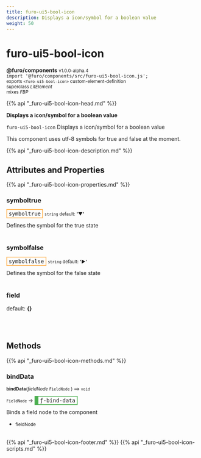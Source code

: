 ```yaml
---
title: furo-ui5-bool-icon
description: Displays a icon/symbol for a boolean value
weight: 50
---
```


# furo-ui5-bool-icon
**@furo/components** <small>v1.0.0-alpha.4</small>
<br>`import '@furo/components/src/furo-ui5-bool-icon.js';`<small>
<br>exports `<furo-ui5-bool-icon>` custom-element-definition
<br>superclass *LitElement*
<br> mixes *FBP*</small>

{{% api "_furo-ui5-bool-icon-head.md" %}}

**Displays a icon/symbol for a boolean value**

`furo-ui5-bool-icon`
Displays a icon/symbol for a boolean value

This component uses utf-8 symbols for true and false at the moment.

{{% api "_furo-ui5-bool-icon-description.md" %}}


## Attributes and Properties
{{% api "_furo-ui5-bool-icon-properties.md" %}}




### **symboltrue**

<span  style="border-width:2px; border-style: solid;border-color:  rgb(255, 182, 91);font-family:monospace; padding:2px 4px;">symboltrue</span>
<small>`string` default: **&#39;▼&#39;**</small>

Defines the symbol for the true state
<br><br>

### **symbolfalse**

<span  style="border-width:2px; border-style: solid;border-color:  rgb(255, 182, 91);font-family:monospace; padding:2px 4px;">symbolfalse</span>
<small>`string` default: **&#39;▶&#39;**</small>

Defines the symbol for the false state
<br><br>

### **field**
default: **{}**</small>


<br><br>


## Methods
{{% api "_furo-ui5-bool-icon-methods.md" %}}


### **bindData**
<small>**bindData**(*fieldNode* `FieldNode` ) ⟹ `void`</small>

<small>`FieldNode` </small> →
<span  style="border-width:2px 2px 2px 10px; border-style: solid;border-color:  rgb(76, 175, 80);font-family:monospace; padding:2px 4px;">ƒ-bind-data</span>

Binds a field node to the component

- <small>fieldNode </small>
<br><br>








{{% api "_furo-ui5-bool-icon-footer.md" %}}
{{% api "_furo-ui5-bool-icon-scripts.md" %}}

